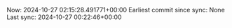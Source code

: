 Now: 2024-10-27 02:15:28.491771+00:00 Earliest commit since sync: None Last sync: 2024-10-27 00:22:46+00:00
